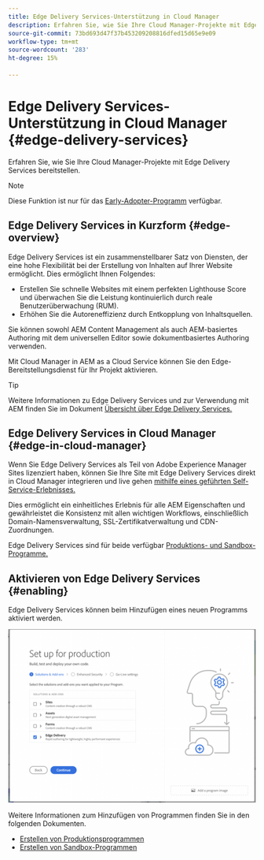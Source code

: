 ```yaml
---
title: Edge Delivery Services-Unterstützung in Cloud Manager
description: Erfahren Sie, wie Sie Ihre Cloud Manager-Projekte mit Edge Delivery Services bereitstellen.
source-git-commit: 73bd693d47f37b453209208816dfed15d65e9e09
workflow-type: tm+mt
source-wordcount: '283'
ht-degree: 15%

---
```



# Edge Delivery Services-Unterstützung in Cloud Manager {#edge-delivery-services}

Erfahren Sie, wie Sie Ihre Cloud Manager-Projekte mit Edge Delivery Services bereitstellen.

>[!NOTE]
>
>Diese Funktion ist nur für das [Early-Adopter-Programm](/help/implementing/cloud-manager/release-notes/current.md#early-adoption) verfügbar.

## Edge Delivery Services in Kurzform {#edge-overview}

Edge Delivery Services ist ein zusammenstellbarer Satz von Diensten, der eine hohe Flexibilität bei der Erstellung von Inhalten auf Ihrer Website ermöglicht. Dies ermöglicht Ihnen Folgendes:

* Erstellen Sie schnelle Websites mit einem perfekten Lighthouse Score und überwachen Sie die Leistung kontinuierlich durch reale Benutzerüberwachung (RUM).
* Erhöhen Sie die Autoreneffizienz durch Entkopplung von Inhaltsquellen.

Sie können sowohl AEM Content Management als auch AEM-basiertes Authoring mit dem universellen Editor sowie dokumentbasiertes Authoring verwenden.

Mit Cloud Manager in AEM as a Cloud Service können Sie den Edge-Bereitstellungsdienst für Ihr Projekt aktivieren.

>[!TIP]
>
>Weitere Informationen zu Edge Delivery Services und zur Verwendung mit AEM finden Sie im Dokument [Übersicht über Edge Delivery Services.](/help/edge/overview.md)

## Edge Delivery Services in Cloud Manager {#edge-in-cloud-manager}

Wenn Sie Edge Delivery Services als Teil von Adobe Experience Manager Sites lizenziert haben, können Sie Ihre Site mit Edge Delivery Services direkt in Cloud Manager integrieren und live gehen [mithilfe eines geführten Self-Service-Erlebnisses.](/help/implementing/cloud-manager/managing-code/private-repositories.md)

Dies ermöglicht ein einheitliches Erlebnis für alle AEM Eigenschaften und gewährleistet die Konsistenz mit allen wichtigen Workflows, einschließlich Domain-Namensverwaltung, SSL-Zertifikatverwaltung und CDN-Zuordnungen.

Edge Delivery Services sind für beide verfügbar [Produktions- und Sandbox-Programme.](/help/implementing/cloud-manager/getting-access-to-aem-in-cloud/program-types.md)

## Aktivieren von Edge Delivery Services {#enabling}

Edge Delivery Services können beim Hinzufügen eines neuen Programms aktiviert werden.

![Hinzufügen eines Produktionsprogramms mit Edge Delivery Services](assets/add-production-program-with-edge.png)

Weitere Informationen zum Hinzufügen von Programmen finden Sie in den folgenden Dokumenten.

* [Erstellen von Produktionsprogrammen](/help/implementing/cloud-manager/getting-access-to-aem-in-cloud/creating-production-programs.md)
* [Erstellen von Sandbox-Programmen](/help/implementing/cloud-manager/getting-access-to-aem-in-cloud/creating-sandbox-programs.md)
